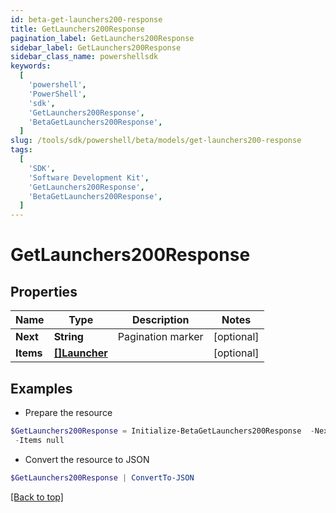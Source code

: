 ```yaml
---
id: beta-get-launchers200-response
title: GetLaunchers200Response
pagination_label: GetLaunchers200Response
sidebar_label: GetLaunchers200Response
sidebar_class_name: powershellsdk
keywords:
  [
    'powershell',
    'PowerShell',
    'sdk',
    'GetLaunchers200Response',
    'BetaGetLaunchers200Response',
  ]
slug: /tools/sdk/powershell/beta/models/get-launchers200-response
tags:
  [
    'SDK',
    'Software Development Kit',
    'GetLaunchers200Response',
    'BetaGetLaunchers200Response',
  ]
---
```


# GetLaunchers200Response

## Properties

| Name      | Type                       | Description       | Notes      |
| --------- | -------------------------- | ----------------- | ---------- |
| **Next**  | **String**                 | Pagination marker | [optional] |
| **Items** | [**[]Launcher**](launcher) |                   | [optional] |

## Examples

- Prepare the resource

```powershell
$GetLaunchers200Response = Initialize-BetaGetLaunchers200Response  -Next null `
 -Items null
```

- Convert the resource to JSON

```powershell
$GetLaunchers200Response | ConvertTo-JSON
```

[[Back to top]](#)
